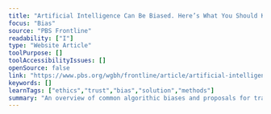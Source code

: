 ```yaml
---
title: "Artificial Intelligence Can Be Biased. Here’s What You Should Know."
focus: "Bias"
source: "PBS Frontline"
readability: ["I"]
type: "Website Article"
toolPurpose: []
toolAccessibilityIssues: []
openSource: false
link: "https://www.pbs.org/wgbh/frontline/article/artificial-intelligence-algorithmic-bias-what-you-should-know/"
keywords: []
learnTags: ["ethics","trust","bias","solution","methods"]
summary: "An overview of common algorithic biases and proposals for transparancy, oversight and regulation. "
---
```


